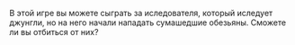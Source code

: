 В этой игре вы можете сыграть за иследователя, который иследует джунгли, но на него начали нападать сумашедшие обезьяны. Сможете ли вы отбиться от них?

